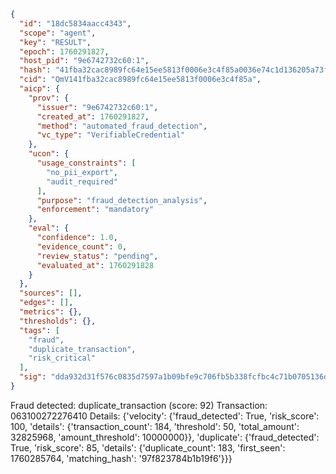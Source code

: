```json
{
  "id": "18dc5834aacc4343",
  "scope": "agent",
  "key": "RESULT",
  "epoch": 1760291827,
  "host_pid": "9e6742732c60:1",
  "hash": "41fba32cac8989fc64e15ee5813f0006e3c4f85a0036e74c1d136205a73fac48",
  "cid": "QmV141fba32cac8989fc64e15ee5813f0006e3c4f85a",
  "aicp": {
    "prov": {
      "issuer": "9e6742732c60:1",
      "created_at": 1760291827,
      "method": "automated_fraud_detection",
      "vc_type": "VerifiableCredential"
    },
    "ucon": {
      "usage_constraints": [
        "no_pii_export",
        "audit_required"
      ],
      "purpose": "fraud_detection_analysis",
      "enforcement": "mandatory"
    },
    "eval": {
      "confidence": 1.0,
      "evidence_count": 0,
      "review_status": "pending",
      "evaluated_at": 1760291828
    }
  },
  "sources": [],
  "edges": [],
  "metrics": {},
  "thresholds": {},
  "tags": [
    "fraud",
    "duplicate_transaction",
    "risk_critical"
  ],
  "sig": "dda932d31f576c0835d7597a1b09bfe9c706fb5b338fcfbc4c71b0705136d2e3"
}
```

Fraud detected: duplicate_transaction (score: 92)
Transaction: 063100272276410
Details: {'velocity': {'fraud_detected': True, 'risk_score': 100, 'details': {'transaction_count': 184, 'threshold': 50, 'total_amount': 32825968, 'amount_threshold': 10000000}}, 'duplicate': {'fraud_detected': True, 'risk_score': 85, 'details': {'duplicate_count': 183, 'first_seen': 1760285764, 'matching_hash': '97f823784b1b19f6'}}}